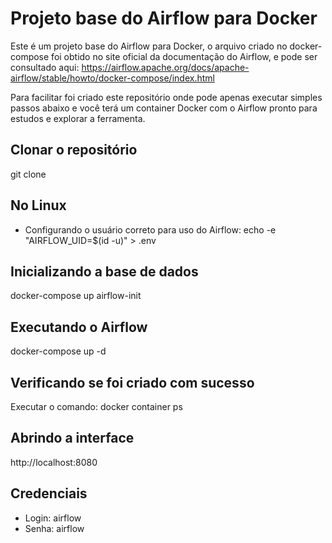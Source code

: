 # Projeto base do Airflow para Docker
Este é um projeto base do Airflow para Docker, o arquivo criado no docker-compose foi obtido no site oficial da documentação do Airflow, e pode ser consultado aqui:
https://airflow.apache.org/docs/apache-airflow/stable/howto/docker-compose/index.html

Para facilitar foi criado este repositório onde pode apenas executar simples passos abaixo e você terá um container Docker  com o Airflow pronto para estudos e explorar a ferramenta.

## Clonar o repositório
git clone <UrlRepositorioAqui>

## No Linux
- Configurando o usuário correto para uso do Airflow: 
echo -e "AIRFLOW_UID=$(id -u)" > .env

## Inicializando a base de dados
docker-compose up airflow-init

## Executando o Airflow
docker-compose up -d

## Verificando se foi criado com sucesso
Executar o comando: docker container ps

## Abrindo a interface
http://localhost:8080

## Credenciais
- Login: airflow
- Senha: airflow
